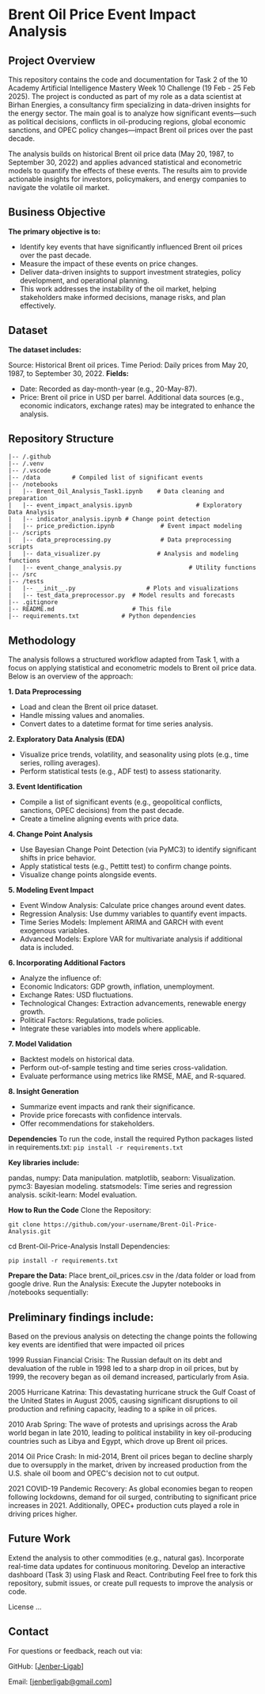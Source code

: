 # Brent Oil Price Event Impact Analysis
## Project Overview
This repository contains the code and documentation for Task 2 of the 10 Academy Artificial Intelligence Mastery Week 10 Challenge (19 Feb - 25 Feb 2025). The project is conducted as part of my role as a data scientist at Birhan Energies, a consultancy firm specializing in data-driven insights for the energy sector. The main goal is to analyze how significant events—such as political decisions, conflicts in oil-producing regions, global economic sanctions, and OPEC policy changes—impact Brent oil prices over the past decade.

The analysis builds on historical Brent oil price data (May 20, 1987, to September 30, 2022) and applies advanced statistical and econometric models to quantify the effects of these events. The results aim to provide actionable insights for investors, policymakers, and energy companies to navigate the volatile oil market.

## Business Objective
**The primary objective is to:**

+ Identify key events that have significantly influenced Brent oil prices over the past decade.
+ Measure the impact of these events on price changes.
+ Deliver data-driven insights to support investment strategies, policy development, and operational planning.
+ This work addresses the instability of the oil market, helping stakeholders make informed decisions, manage risks, and plan effectively.

## Dataset
**The dataset includes:**

Source: Historical Brent oil prices.
Time Period: Daily prices from May 20, 1987, to September 30, 2022.
**Fields:**
+ Date: Recorded as day-month-year (e.g., 20-May-87).
+ Price: Brent oil price in USD per barrel.
Additional data sources (e.g., economic indicators, exchange rates) may be integrated to enhance the analysis.

## Repository Structure
```/Brent-Oil-Price-Analysis
|-- /.github
|-- /.venv
|-- /.vscode
|-- /data         # Compiled list of significant events
|-- /notebooks
|   |-- Brent_Oil_Analysis_Task1.ipynb    # Data cleaning and preparation
|   |-- event_impact_analysis.ipynb                  # Exploratory Data Analysis
|   |-- indicator_analysis.ipynb # Change point detection
|   |-- price_prediction.ipynb             # Event impact modeling
|-- /scripts
|   |-- data_preprocessing.py              # Data preprocessing scripts
|   |-- data_visualizer.py                # Analysis and modeling functions
|   |-- event_change_analysis.py                   # Utility functions
|-- /src
|-- /tests
|   |-- __init__.py                    # Plots and visualizations
|   |-- test_data_preprocessor.py  # Model results and forecasts
|-- .gitignore          
|-- README.md                      # This file
|-- requirements.txt            # Python dependencies
```
## Methodology
The analysis follows a structured workflow adapted from Task 1, with a focus on applying statistical and econometric models to Brent oil price data. Below is an overview of the approach:

**1. Data Preprocessing**
+ Load and clean the Brent oil price dataset.
+ Handle missing values and anomalies.
+ Convert dates to a datetime format for time series analysis.
  
**2. Exploratory Data Analysis (EDA)**
+ Visualize price trends, volatility, and seasonality using plots (e.g., time series, rolling averages).
+ Perform statistical tests (e.g., ADF test) to assess stationarity.
  
**3. Event Identification**
+ Compile a list of significant events (e.g., geopolitical conflicts, sanctions, OPEC decisions) from the past decade.
+ Create a timeline aligning events with price data.
  
**4. Change Point Analysis**
+ Use Bayesian Change Point Detection (via PyMC3) to identify significant shifts in price behavior.
+ Apply statistical tests (e.g., Pettitt test) to confirm change points.
+ Visualize change points alongside events.
  
**5. Modeling Event Impact**
+ Event Window Analysis: Calculate price changes around event dates.
+ Regression Analysis: Use dummy variables to quantify event impacts.
+ Time Series Models: Implement ARIMA and GARCH with event exogenous variables.
+ Advanced Models: Explore VAR for multivariate analysis if additional data is included.

**6. Incorporating Additional Factors**
+ Analyze the influence of:
+ Economic Indicators: GDP growth, inflation, unemployment.
+ Exchange Rates: USD fluctuations.
+ Technological Changes: Extraction advancements, renewable energy growth.
+ Political Factors: Regulations, trade policies.
+ Integrate these variables into models where applicable.

**7. Model Validation**
+ Backtest models on historical data.
+ Perform out-of-sample testing and time series cross-validation.
+ Evaluate performance using metrics like RMSE, MAE, and R-squared.

**8. Insight Generation**
+ Summarize event impacts and rank their significance.
+ Provide price forecasts with confidence intervals.
+ Offer recommendations for stakeholders.
  
**Dependencies**
To run the code, install the required Python packages listed in requirements.txt:
```pip install -r requirements.txt```

**Key libraries include:**

pandas, numpy: Data manipulation.
matplotlib, seaborn: Visualization.
pymc3: Bayesian modeling.
statsmodels: Time series and regression analysis.
scikit-learn: Model evaluation.

**How to Run the Code**
Clone the Repository:

```git clone https://github.com/your-username/Brent-Oil-Price-Analysis.git```

cd Brent-Oil-Price-Analysis
Install Dependencies:

```pip install -r requirements.txt```

**Prepare the Data:**
Place brent_oil_prices.csv in the /data folder or load from google drive.
Run the Analysis:
Execute the Jupyter notebooks in /notebooks sequentially:

## Preliminary findings include:

Based on the previous analysis on detecting the change points the following key events are identified that were impacted oil prices

1999
Russian Financial Crisis: The Russian default on its debt and devaluation of the ruble in 1998 led to a sharp drop in oil prices, but by 1999, the recovery began as oil demand increased, particularly from Asia.

2005
Hurricane Katrina: This devastating hurricane struck the Gulf Coast of the United States in August 2005, causing significant disruptions to oil production and refining capacity, leading to a spike in oil prices.

2010
Arab Spring: The wave of protests and uprisings across the Arab world began in late 2010, leading to political instability in key oil-producing countries such as Libya and Egypt, which drove up Brent oil prices.

2014
Oil Price Crash: In mid-2014, Brent oil prices began to decline sharply due to oversupply in the market, driven by increased production from the U.S. shale oil boom and OPEC's decision not to cut output.

2021
COVID-19 Pandemic Recovery: As global economies began to reopen following lockdowns, demand for oil surged, contributing to significant price increases in 2021. Additionally, OPEC+ production cuts played a role in driving prices higher.

## Future Work
Extend the analysis to other commodities (e.g., natural gas).
Incorporate real-time data updates for continuous monitoring.
Develop an interactive dashboard (Task 3) using Flask and React.
Contributing
Feel free to fork this repository, submit issues, or create pull requests to improve the analysis or code.

License
...

## Contact
For questions or feedback, reach out via:

GitHub: [[Jenber-Ligab](https://github.com/your-username/Brent-Oil-Price-Analysis.git)]

Email: [jenberligab@gmail.com]
